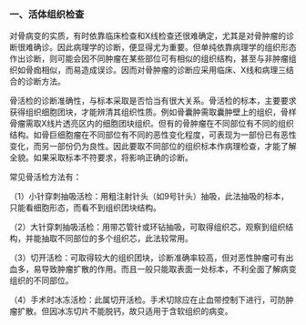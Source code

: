 ### 一、活体组织检查

对骨病变的实质，有时依靠临床检查和X线检查还很难确定，尤其是对骨肿瘤的诊断很难确诊。因此病理学的诊断，便显得尤为重要。但单纯依靠病理学的组织形态作出诊断，则可能会因不同肿瘤在某些部位可有相似的组织结构，甚至与非肿瘤组织如骨痂相似，而易造成误诊。因而对骨肿瘤的诊断应采用临床、X线和病理三结合的诊断方法。

骨活检的诊断准确性，与标本采取是否恰当有很大关系。骨活检的标本，主要要求获得组织细胞团块，才能辨清其组织性质。例如骨囊肿需取囊肿壁上的组织，骨样骨瘤需取X线片透亮区内的细胞团块组织。但有的骨肿瘤在不同部位有不同的组织结构。如骨巨细胞瘤在不同部位有不同的恶性变化程度，可表现为一部份已有恶性变化，而另一部份仍为良性。因此要取不同部位的组织标本作病理检查，才能了解全貌。如果采取标本不符要求，将影响正确的诊断。

常见骨活检方法有：

（1）小针穿刺抽吸活检：用粗注射针头（如9号针头）抽吸，此法抽吸的标本，只能看细胞形态，而看不到组织团块结构。

（2）大针穿刺抽吸活检：用带芯管针或环钻抽吸，可取得组织芯，观察到组织结构，并能抽取不同部位的多个组织芯，此法较常用。

（3）切开活检：可取得较大的组织团块，诊断准确率较高，但对恶性肿瘤可有出血多，易导致肿瘤扩散的作用。而且一般只能取表面一处标本，不利全面了解病变组织的不同部位。

（4）手术时冰冻活检：此属切开活检。手术切除应在止血带控制下进行，可防肿瘤扩散。但因冰冻切片不能脱钙，故只适用于含软组织的病变。
